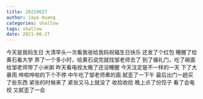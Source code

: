 ```yaml
---
title: 20210627
author: Jaye Huang
categories: shallow
tags: shallow
date: 2021-06-27
---
```


今天是我妈生日
大清早头一次看我爸给我妈祝福生日快乐
还发了个红包
睡醒了给黄石看大学
弄了一个多小时，给黄石说完就找邹老师去了
到了循礼门，吃了碗面
给邹老师带了小米粥
昨天看电视太晚了还没睡醒
今天注定是不一样的一天
下了大暴雨
哗啦哗啦的下个不停
中午吃了邹老师煮的面
腻歪了一下午
最后出门一趟买了些东西
紧张的时候来了
紧张又马上就没了
收拾收拾
晚上点了份饺子
看了会电视
又腻歪了一会
